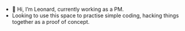 - 👋 Hi, I’m Leonard, currently working as a PM.
- Looking to use this space to practise simple coding, hacking things together as a proof of concept.

<!---
ex0rcist88/ex0rcist88 is a ✨ special ✨ repository because its `README.md` (this file) appears on your GitHub profile.
You can click the Preview link to take a look at your changes.
--->
